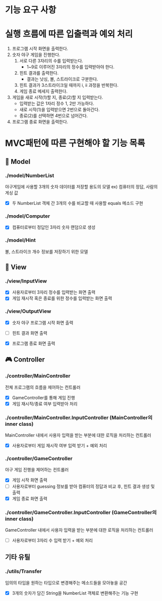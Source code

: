 # 기능 요구 사항

# 실행 흐름에 따른 입출력과 예외 처리
1. 프로그램 시작 화면을 출력한다.
2. 숫자 야구 게임을 진행한다.
   1. 서로 다른 3자리의 수를 입력받는다.
      * 1~9로 이루어진 3자리의 정수를 입력받아야 한다.
   2. 힌트 결과를 출력한다.
      * 결과는 낫싱, 볼, 스트라이크로 구분한다.
   3. 힌트 결과가 3스트라이크일 때까지 i, ii 과정을 반복한다. 
   4. 게임 종료 메세지 출력한다.
3. 게임을 새로 시작(1)할 지, 종료(2)할 지 입력받는다.
    * 입력받는 값은 1자리 정수 1, 2만 가능하다.
    * 새로 시작(1)을 입력받으면 2번으로 돌아간다.
    * 종료(2)를 선택하면 4번으로 넘어간다.
4. 프로그램 종료 화면을 출력한다.

# MVC패턴에 따른 구현해야 할 기능 목록
## 🧑 Model
### ./model/NumberList
야구게임에 사용할 3개의 숫자 데이터를 저장할 용도의 모델
ex) 컴퓨터의 정답, 사람의 게싱 값
* [x] 두 NumberList 객체 간 3개의 수를 비교할 때 사용할 equals 메소드 구현

### ./model/Computer
* [x] 컴퓨터로부터 정답인 3자리 숫자 랜덤으로 생성

### ./model/Hint
볼, 스트라이크 개수 정보를 저장하기 위한 모델


## 🔎 View
### ./view/InputView
* [x] 사용자로부터 3자리 정수를 입력받는 화면 출력
* [x] 게임 재시작 혹은 종료를 위한 정수를 입력받는 화면 출력

### ./view/OutputView
* [x] 숫자 야구 프로그램 시작 화면 출력
* [ ] 힌트 결과 화면 출력
* [x] 프로그램 종료 화면 출력


## 🎮 Controller
### ./controller/MainController
전체 프로그램의 흐름을 제어하는 컨트롤러
* [x] GameController를 통해 게임 진행
* [x] 게임 재시작/종료 여부 입력받아 처리

### ./controller/MainController.InputController (MainController의 inner class)
MainController 내에서 사용자 입력을 받는 부분에 대한 로직을 처리하는 컨트롤러
* [x] 사용자로부터 게임 재시작 여부 입력 받기 + 예외 처리


### ./controller/GameController
야구 게임 진행을 제어하는 컨트롤러
* [x] 게임 시작 화면 출력
* [ ] 사용자로부터 guessing 정보를 받아 컴퓨터의 정답과 비교 후, 힌트 결과 생성 및 출력
* [x] 게임 종료 화면 출력

### ./controller/GameController.InputController (GameController의 inner class)
GameController 내에서 사용자 입력을 받는 부분에 대한 로직을 처리하는 컨트롤러
* [ ] 사용자로부터 3자리 수 입력 받기 + 예외 처리

## 기타 유틸
### ./utils/Transfer
임의의 타입을 원하는 타입으로 변경해주는 메소드들을 모아놓을 공간
* [x] 3개의 숫자가 담긴 String을 NumberList 객체로 변환해주는 기능 구현